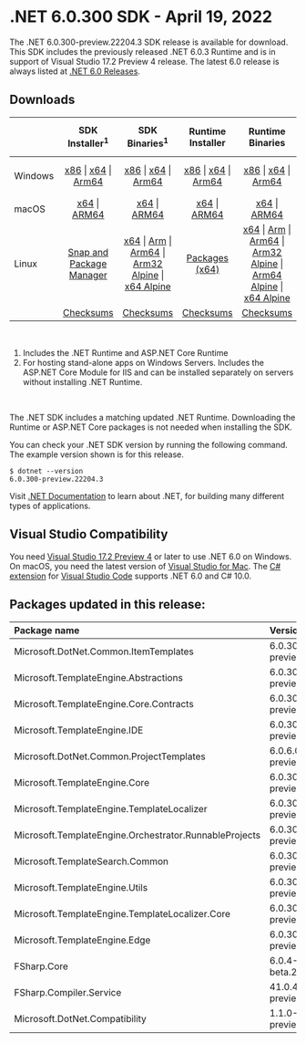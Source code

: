 # .NET 6.0.300 SDK - April 19, 2022

The .NET 6.0.300-preview.22204.3 SDK release is available for download. This SDK includes the previously released .NET 6.0.3 Runtime and is in support of Visual Studio 17.2 Preview 4 release. The latest 6.0 release is always listed at [.NET 6.0 Releases](../README.md).


## Downloads

|           | SDK Installer<sup>1</sup>                        | SDK Binaries<sup>1</sup>                 | Runtime Installer                                        | Runtime Binaries                                 | ASP.NET Core Runtime           |Windows Desktop Runtime          |
| --------- | :------------------------------------------:     | :----------------------:                 | :---------------------------:                            | :-------------------------:                      | :-----------------:            | :-----------------:            |
| Windows   | [x86][dotnet-sdk-win-x86.exe] \| [x64][dotnet-sdk-win-x64.exe] \| [Arm64][dotnet-sdk-win-arm64.exe] | [x86][dotnet-sdk-win-x86.zip] \| [x64][dotnet-sdk-win-x64.zip] \|  [Arm64][dotnet-sdk-win-arm64.zip] | [x86][dotnet-runtime-win-x86.exe] \| [x64][dotnet-runtime-win-x64.exe] \| [Arm64][dotnet-runtime-win-arm64.exe] | [x86][dotnet-runtime-win-x86.zip] \| [x64][dotnet-runtime-win-x64.zip] \| [Arm64][dotnet-runtime-win-arm64.zip] | [x86][aspnetcore-runtime-win-x86.exe] \| [x64][aspnetcore-runtime-win-x64.exe] \|<br> [Hosting Bundle][dotnet-hosting-win.exe]<sup>2</sup> | [x86][windowsdesktop-runtime-win-x86.exe] \| [x64][windowsdesktop-runtime-win-x64.exe] \| [Arm64][windowsdesktop-runtime-win-arm64.exe] |
| macOS     | [x64][dotnet-sdk-osx-x64.pkg] \| [ARM64][dotnet-sdk-osx-arm64.pkg] | [x64][dotnet-sdk-osx-x64.tar.gz] \| [ARM64][dotnet-sdk-osx-arm64.tar.gz]  | [x64][dotnet-runtime-osx-x64.pkg] \| [ARM64][dotnet-runtime-osx-arm64.pkg] | [x64][dotnet-runtime-osx-x64.tar.gz] \| [ARM64][dotnet-runtime-osx-arm64.tar.gz]| [x64][aspnetcore-runtime-osx-x64.tar.gz] \| [ARM64][aspnetcore-runtime-osx-arm64.tar.gz] | - |<sup>1</sup>
| Linux     |  [Snap and Package Manager](../install-linux.md)  | [x64][dotnet-sdk-linux-x64.tar.gz] \| [Arm][dotnet-sdk-linux-arm.tar.gz]  \| [Arm64][dotnet-sdk-linux-arm64.tar.gz] \| [Arm32 Alpine][dotnet-sdk-linux-musl-arm.tar.gz]  \| [x64 Alpine][dotnet-sdk-linux-musl-x64.tar.gz] | [Packages (x64)][linux-packages] | [x64][dotnet-runtime-linux-x64.tar.gz] \| [Arm][dotnet-runtime-linux-arm.tar.gz] \| [Arm64][dotnet-runtime-linux-arm64.tar.gz] \| [Arm32 Alpine][dotnet-runtime-linux-musl-arm.tar.gz] \| [Arm64 Alpine][dotnet-runtime-linux-musl-arm64.tar.gz] \| [x64 Alpine][dotnet-runtime-linux-musl-x64.tar.gz]  | [x64][aspnetcore-runtime-linux-x64.tar.gz]<sup>1</sup>  \| [Arm][aspnetcore-runtime-linux-arm.tar.gz]<sup>1</sup> \| [Arm64][aspnetcore-runtime-linux-arm64.tar.gz]<sup>1</sup> \| [x64 Alpine][aspnetcore-runtime-linux-musl-x64.tar.gz] | - | <sup>1</sup> |
|  | [Checksums][checksums-sdk]                             | [Checksums][checksums-sdk]                                      | [Checksums][checksums-runtime]                             | [Checksums][checksums-runtime]  | [Checksums][checksums-runtime]  | [Checksums]

</br>

1. Includes the .NET Runtime and ASP.NET Core Runtime
2. For hosting stand-alone apps on Windows Servers. Includes the ASP.NET Core Module for IIS and can be installed separately on servers without installing .NET Runtime.

</br>

The .NET SDK includes a matching updated .NET Runtime. Downloading the Runtime or ASP.NET Core packages is not needed when installing the SDK.

You can check your .NET SDK version by running the following command. The example version shown is for this release.

```console
$ dotnet --version
6.0.300-preview.22204.3
```
Visit [.NET Documentation](https://docs.microsoft.com/dotnet/core/) to learn about .NET, for building many different types of applications.




## Visual Studio Compatibility

You need [Visual Studio 17.2 Preview 4](https://visualstudio.microsoft.com) or later to use .NET 6.0 on Windows. On macOS, you need the latest version of [Visual Studio for Mac](https://visualstudio.microsoft.com/vs/mac/). The [C# extension](https://code.visualstudio.com/docs/languages/dotnet) for [Visual Studio Code](https://code.visualstudio.com/) supports .NET 6.0 and C# 10.0.


[blob-runtime]: https://dotnetcli.blob.core.windows.net/dotnet/Runtime/
[blob-sdk]: https://dotnetcli.blob.core.windows.net/dotnet/Sdk/
[release-notes]: https://github.com/dotnet/core/blob/main/release-notes/6.0/6.0.3/6.0.300-sdk.md

[checksums-runtime]: https://dotnetcli.blob.core.windows.net/dotnet/checksums/6.0.3-sha.txt
[checksums-sdk]: https://dotnetcli.blob.core.windows.net/dotnet/checksums/6.0.3-sha.txt

[linux-install]: https://docs.microsoft.com/dotnet/core/install/linux
[linux-setup]: https://github.com/dotnet/core/blob/main/Documentation/linux-setup.md

[dotnet-blog]:  https://devblogs.microsoft.com/dotnet/announcing-net-6/
[aspnet-blog]: https://devblogs.microsoft.com/dotnet/announcing-asp-net-core-in-net-6/
[maui-blog]: https://devblogs.microsoft.com/dotnet/update-on-dotnet-maui/

[linux-packages]: ../install-linux.md

## Packages updated in this release:

Package name | Version
:----------- | :------------------
Microsoft.DotNet.Common.ItemTemplates | 6.0.300-preview.22201.5.nupkg
Microsoft.TemplateEngine.Abstractions | 6.0.300-preview.22201.5.nupkg
Microsoft.TemplateEngine.Core.Contracts | 6.0.300-preview.22201.5.nupkg
Microsoft.TemplateEngine.IDE | 6.0.300-preview.22201.5.nupkg
Microsoft.DotNet.Common.ProjectTemplates | 6.0.6.0.300-preview.22201.5.nupkg
Microsoft.TemplateEngine.Core | 6.0.300-preview.22201.5.nupkg
Microsoft.TemplateEngine.TemplateLocalizer | 6.0.300-preview.22201.5.nupkg
Microsoft.TemplateEngine.Orchestrator.RunnableProjects | 6.0.300-preview.22201.5.nupkg
Microsoft.TemplateSearch.Common | 6.0.300-preview.22201.5.nupkg
Microsoft.TemplateEngine.Utils | 6.0.300-preview.22201.5.nupkg
Microsoft.TemplateEngine.TemplateLocalizer.Core | 6.0.300-preview.22201.5.nupkg
Microsoft.TemplateEngine.Edge | 6.0.300-preview.22201.5.nupkg
FSharp.Core | 6.0.4-beta.22181.2.nupkg
FSharp.Compiler.Service | 41.0.4-preview.22181.2.nupkg
Microsoft.DotNet.Compatibility | 1.1.0-preview.22204.3.nupkg


[//]: # ( Runtime 6.0.3)
[dotnet-runtime-linux-arm.tar.gz]: https://download.visualstudio.microsoft.com/download/pr/b9025cf6-8662-4d27-9095-d7aefa15c7b3/b50251688bab4b62bf6b2b20355e8bfc/dotnet-runtime-6.0.3-linux-arm.tar.gz
[dotnet-runtime-linux-arm64.tar.gz]: https://download.visualstudio.microsoft.com/download/pr/89b5d16e-cb5e-4e6c-90f6-7332e93d20ae/7a0146aa4fc59154a3256c5196a622c7/dotnet-runtime-6.0.3-linux-arm64.tar.gz
[dotnet-runtime-linux-musl-arm.tar.gz]: https://download.visualstudio.microsoft.com/download/pr/c54574f5-c9fa-40f3-b968-5bdfe527d155/2012ef392b4e3d9c52da9bb705a99b11/dotnet-runtime-6.0.3-linux-musl-arm.tar.gz
[dotnet-runtime-linux-musl-arm64.tar.gz]: https://download.visualstudio.microsoft.com/download/pr/d71417a8-4514-4976-a763-0e58deeda7fa/5ddd06f261adcd67eec2ae2a3bfa3c85/dotnet-runtime-6.0.3-linux-musl-arm64.tar.gz
[dotnet-runtime-linux-musl-x64.tar.gz]: https://download.visualstudio.microsoft.com/download/pr/fa71d56a-8002-4f92-a250-66ba40526408/d96248ff8cd695061f45550b3d0a8837/dotnet-runtime-6.0.3-linux-musl-x64.tar.gz
[dotnet-runtime-linux-x64.tar.gz]: https://download.visualstudio.microsoft.com/download/pr/4e766615-57e6-4b1d-a574-25eeb7a71107/9f95f74c33711e085302ffd644ef86ee/dotnet-runtime-6.0.3-linux-x64.tar.gz
[dotnet-runtime-osx-arm64.pkg]: https://download.visualstudio.microsoft.com/download/pr/fd2bc402-447c-46ec-b400-8db8d19670c3/a79a70e58fa4197f2acacf35237c2c06/dotnet-runtime-6.0.3-osx-arm64.pkg
[dotnet-runtime-osx-arm64.tar.gz]: https://download.visualstudio.microsoft.com/download/pr/03047609-269e-4ca6-bf2e-406c496b27e3/3b19ad4d3fbc5d9a92f436db13e9e3d1/dotnet-runtime-6.0.3-osx-arm64.tar.gz
[dotnet-runtime-osx-x64.pkg]: https://download.visualstudio.microsoft.com/download/pr/2a70a8b8-e0e7-4ccc-940b-d73b375b0636/75422fdccd9e762cc0c3176424779181/dotnet-runtime-6.0.3-osx-x64.pkg
[dotnet-runtime-osx-x64.tar.gz]: https://download.visualstudio.microsoft.com/download/pr/1f354e35-ff3f-4de7-b6be-f5001b7c3976/b7c8814ab28a6f00f063440e63903105/dotnet-runtime-6.0.3-osx-x64.tar.gz
[dotnet-runtime-win-arm64.exe]: https://download.visualstudio.microsoft.com/download/pr/64212768-e4a7-4150-9f45-87712dd00832/ec91bc1674fc324a88baf1a6488e7c9f/dotnet-runtime-6.0.3-win-arm64.exe
[dotnet-runtime-win-arm64.zip]: https://download.visualstudio.microsoft.com/download/pr/d0764d57-d623-44f1-ae06-3dc986b1d9fa/14777382e911ba2cf74915a1f7bf4958/dotnet-runtime-6.0.3-win-arm64.zip
[dotnet-runtime-win-x64.exe]: https://download.visualstudio.microsoft.com/download/pr/1ac0b57e-cf64-487f-aecf-d7df0111fd56/2484cbe1ffacceacaa41eab92a6de998/dotnet-runtime-6.0.3-win-x64.exe
[dotnet-runtime-win-x64.zip]: https://download.visualstudio.microsoft.com/download/pr/cf4207e9-1af7-4eec-8f3b-78880cae7500/1a1bd8eea1a0fb4287b3527bdfa4f757/dotnet-runtime-6.0.3-win-x64.zip
[dotnet-runtime-win-x86.exe]: https://download.visualstudio.microsoft.com/download/pr/fa2aa002-94d8-4882-960f-066edcbcc187/58f85bc6116d65f5bd296f9512690b50/dotnet-runtime-6.0.3-win-x86.exe
[dotnet-runtime-win-x86.zip]: https://download.visualstudio.microsoft.com/download/pr/d48f3593-c7dc-4f24-a1db-315a7f0cd81a/6c52f8055184a8a2008712052142e0e6/dotnet-runtime-6.0.3-win-x86.zip

[//]: # ( WindowsDesktop 6.0.3)
[windowsdesktop-runtime-win-arm64.exe]: https://download.visualstudio.microsoft.com/download/pr/2aa0dc08-37a3-41cd-86be-e7179ca88185/7079574462a7b6a7e166dc1fe802abe1/windowsdesktop-runtime-6.0.3-win-arm64.exe
[windowsdesktop-runtime-win-x64.exe]: https://download.visualstudio.microsoft.com/download/pr/7f3a766e-9516-4579-aaf2-2b150caa465c/d57665f880cdcce816b278a944092965/windowsdesktop-runtime-6.0.3-win-x64.exe
[windowsdesktop-runtime-win-x86.exe]: https://download.visualstudio.microsoft.com/download/pr/33dd62b5-7676-483d-836c-e4cb178e3924/0de6894b5fdb6d130eccd57ab5af4cb8/windowsdesktop-runtime-6.0.3-win-x86.exe

[//]: # ( ASP 6.0.3)
[aspnetcore-runtime-linux-arm.tar.gz]: https://download.visualstudio.microsoft.com/download/pr/7e5fa679-9e48-4748-8d54-578c03d5ce53/70f7cf826885132badd35ed667009fc2/aspnetcore-runtime-6.0.3-linux-arm.tar.gz
[aspnetcore-runtime-linux-arm64.tar.gz]: https://download.visualstudio.microsoft.com/download/pr/1e7933b2-1202-4aeb-bb70-a6f9cecac61a/b12b5666b3d4cf508f8575581abd4033/aspnetcore-runtime-6.0.3-linux-arm64.tar.gz
[aspnetcore-runtime-linux-musl-arm.tar.gz]: https://download.visualstudio.microsoft.com/download/pr/d46b13ee-b710-43d7-b818-1eae18800a42/11e3430eed7b76bf38580a777b0b0904/aspnetcore-runtime-6.0.3-linux-musl-arm.tar.gz
[aspnetcore-runtime-linux-musl-arm64.tar.gz]: https://download.visualstudio.microsoft.com/download/pr/e1ba7b30-de7e-4419-bf78-3bc935064b1b/9662000838cd29c2afa0aa9d46b03dc8/aspnetcore-runtime-6.0.3-linux-musl-arm64.tar.gz
[aspnetcore-runtime-linux-musl-x64.tar.gz]: https://download.visualstudio.microsoft.com/download/pr/cc2698ef-3460-4f35-9713-eb52f4f4bddd/0dad1d7367d7b4fe53940d69b6fbfd1f/aspnetcore-runtime-6.0.3-linux-musl-x64.tar.gz
[aspnetcore-runtime-linux-x64.tar.gz]: https://download.visualstudio.microsoft.com/download/pr/3af854b6-80fb-425a-972f-c7f0d693bf1b/cd458a4feae5a98646ee12a14ab34151/aspnetcore-runtime-6.0.3-linux-x64.tar.gz
[aspnetcore-runtime-osx-arm64.tar.gz]: https://download.visualstudio.microsoft.com/download/pr/d7cf4456-d9ba-4a31-98e9-4681e1b0d8b8/b9c4cfded00e9940756e62c4486f64c6/aspnetcore-runtime-6.0.3-osx-arm64.tar.gz
[aspnetcore-runtime-osx-x64.tar.gz]: https://download.visualstudio.microsoft.com/download/pr/2cfe2a02-dd59-4cb7-9788-76c620eaa0ff/dfd0d449289a042be9bc62e4466bf350/aspnetcore-runtime-6.0.3-osx-x64.tar.gz
[aspnetcore-runtime-win-arm64.zip]: https://download.visualstudio.microsoft.com/download/pr/bf79f30d-9ced-4fda-941f-8cc0716b1c61/cfe6ac5149bf86a0267c496a9cc45a86/aspnetcore-runtime-6.0.3-win-arm64.zip
[aspnetcore-runtime-win-x64.exe]: https://download.visualstudio.microsoft.com/download/pr/10857513-e4fe-41eb-bb13-7ea5c02dcb00/ca75a693efb0b3c5cebf173eb7f98242/aspnetcore-runtime-6.0.3-win-x64.exe
[aspnetcore-runtime-win-x64.zip]: https://download.visualstudio.microsoft.com/download/pr/a6bebf66-144f-44a3-8b74-425466e3608d/07231c69bfd5c749d48dbea15c50545a/aspnetcore-runtime-6.0.3-win-x64.zip
[aspnetcore-runtime-win-x86.exe]: https://download.visualstudio.microsoft.com/download/pr/93ae486b-e23d-4311-af43-bb5201298e80/860ce9bf78843286a69bb2957456cc4c/aspnetcore-runtime-6.0.3-win-x86.exe
[aspnetcore-runtime-win-x86.zip]: https://download.visualstudio.microsoft.com/download/pr/d9200a02-fb3d-41da-a12a-391d31e4119d/dfbd376744f0e55c38f8809f4d4b4bd6/aspnetcore-runtime-6.0.3-win-x86.zip
[dotnet-hosting-win.exe]: https://download.visualstudio.microsoft.com/download/pr/41d7c644-140a-40b5-9eb7-071544b79c65/885b7fa698a2d1d3a79ad363613f8ff2/dotnet-hosting-6.0.3-win.exe

[//]: # ( SDK 6.0.300-preview.22204.3)
[dotnet-sdk-linux-arm.tar.gz]: https://download.visualstudio.microsoft.com/download/pr/d9711de1-cb35-47ec-88f5-0b06cd05977b/0236f2902d31aa67c5f6d9a39c3825c8/dotnet-sdk-6.0.300-preview.22204.3-linux-arm.tar.gz
[dotnet-sdk-linux-arm64.tar.gz]: https://download.visualstudio.microsoft.com/download/pr/1d977628-1406-4a07-a688-0937eb0cb170/9c2fd4f278f3774e77cfb5460336e6e6/dotnet-sdk-6.0.300-preview.22204.3-linux-arm64.tar.gz
[dotnet-sdk-linux-musl-arm.tar.gz]: https://download.visualstudio.microsoft.com/download/pr/7e1ae0fb-91e4-4bfa-83fb-b68ef1f13ae7/8101a4c00a6bb28c3489ef3aa6dedd6c/dotnet-sdk-6.0.300-preview.22204.3-linux-musl-arm.tar.gz
[dotnet-sdk-linux-musl-arm64.tar.gz]: https://download.visualstudio.microsoft.com/download/pr/e6cd648e-0c05-43cc-bf5a-01cd29bfdfcc/46400933ebd4485fd73e52a3e4fec79a/dotnet-sdk-6.0.300-preview.22204.3-linux-musl-arm64.tar.gz
[dotnet-sdk-linux-musl-x64.tar.gz]: https://download.visualstudio.microsoft.com/download/pr/e38468fb-2307-4a3a-be6d-71d998e2ae6f/d0e0499e2dfd151f0f3ef4af34d882cc/dotnet-sdk-6.0.300-preview.22204.3-linux-musl-x64.tar.gz
[dotnet-sdk-linux-x64.tar.gz]: https://download.visualstudio.microsoft.com/download/pr/c502ecdf-cc40-4d77-94c5-03490f8133ec/caf2c573d27584d71711f9b2bb931442/dotnet-sdk-6.0.300-preview.22204.3-linux-x64.tar.gz
[dotnet-sdk-osx-arm64.pkg]: https://download.visualstudio.microsoft.com/download/pr/47f6dd21-ceb3-4295-ab55-7068ddcf8905/cd63795484532b9404d7e2a0d007f827/dotnet-sdk-6.0.300-preview.22204.3-osx-arm64.pkg
[dotnet-sdk-osx-arm64.tar.gz]: https://download.visualstudio.microsoft.com/download/pr/710eabd5-366f-4e48-a5ae-b8860905ba95/b7aefe63780ce99884e2cd6a45ad776d/dotnet-sdk-6.0.300-preview.22204.3-osx-arm64.tar.gz
[dotnet-sdk-osx-x64.pkg]: https://download.visualstudio.microsoft.com/download/pr/b050813e-943e-41a7-9d86-ab1c5630b0fe/20c8ff2c1c33494e83264eb40ca01050/dotnet-sdk-6.0.300-preview.22204.3-osx-x64.pkg
[dotnet-sdk-osx-x64.tar.gz]: https://download.visualstudio.microsoft.com/download/pr/5e306c30-5c92-4557-9c1e-84578cebc2cc/26b0b57e3d38bda0c702c951c16ce39d/dotnet-sdk-6.0.300-preview.22204.3-osx-x64.tar.gz
[dotnet-sdk-win-arm64.exe]: https://download.visualstudio.microsoft.com/download/pr/28bfc9bd-7274-4be5-901e-7146bbf0d787/0c465a247555dfe5f42e23346420dbbe/dotnet-sdk-6.0.300-preview.22204.3-win-arm64.exe
[dotnet-sdk-win-arm64.zip]: https://download.visualstudio.microsoft.com/download/pr/07231656-d2b6-4752-8b82-7ac7687b39cc/dd54c9774c7bc15a15e6840660b059f7/dotnet-sdk-6.0.300-preview.22204.3-win-arm64.zip
[dotnet-sdk-win-x64.exe]: https://download.visualstudio.microsoft.com/download/pr/b70e2d5d-d0b6-4601-ab61-126bdcf01915/f48be8bc5aa265fa85701e0722185a99/dotnet-sdk-6.0.300-preview.22204.3-win-x64.exe
[dotnet-sdk-win-x64.zip]: https://download.visualstudio.microsoft.com/download/pr/94d82867-9e7f-473f-9f5f-83415bd52112/a0dd064516870626f5753c866d55c2db/dotnet-sdk-6.0.300-preview.22204.3-win-x64.zip
[dotnet-sdk-win-x86.exe]: https://download.visualstudio.microsoft.com/download/pr/97e63086-fb1c-4e51-8c5e-fe407d36eabc/d92ebe12c7952f0b7f5d2834b0f50d12/dotnet-sdk-6.0.300-preview.22204.3-win-x86.exe
[dotnet-sdk-win-x86.zip]: https://download.visualstudio.microsoft.com/download/pr/63d4394f-b0e1-4e0b-8d37-b5d162713694/9d00d826c88c896bb6daa3b597b8582a/dotnet-sdk-6.0.300-preview.22204.3-win-x86.zip

